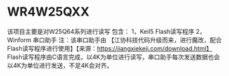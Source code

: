 # WR4W25QXX

该项目主要是对W25Q64系列进行读写
包含：
  1，Keil5 Flash读写程序
  2，Winform 串口助手
  注：该串口助手由 【江协科技代码升级而来，进行魔改，配合Flash读写程序进行使用】【来源：https://jiangxiekeji.com/download.html】
Flash读写程序由C语言完成，以4K为单位进行读写，串口助手每次发送数据也会以4K为单位进行发送，不足4K会对齐。
